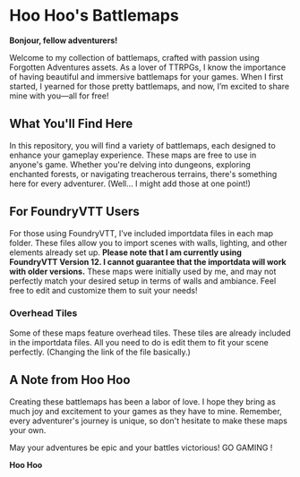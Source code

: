 # Hoo Hoo's Battlemaps

**Bonjour, fellow adventurers!**

Welcome to my collection of battlemaps, crafted with passion using Forgotten Adventures assets. As a lover of TTRPGs, I know the importance of having beautiful and immersive battlemaps for your games. When I first started, I yearned for those pretty battlemaps, and now, I’m excited to share mine with you—all for free!

## What You'll Find Here

In this repository, you will find a variety of battlemaps, each designed to enhance your gameplay experience. These maps are free to use in anyone's game. Whether you're delving into dungeons, exploring enchanted forests, or navigating treacherous terrains, there's something here for every adventurer. (Well... I might add those at one point!)

## For FoundryVTT Users

For those using FoundryVTT, I’ve included importdata files in each map folder. These files allow you to import scenes with walls, lighting, and other elements already set up. **Please note that I am currently using FoundryVTT Version 12. I cannot guarantee that the importdata will work with older versions.** These maps were initially used by me, and may not perfectly match your desired setup in terms of walls and ambiance. Feel free to edit and customize them to suit your needs!

### Overhead Tiles

Some of these maps feature overhead tiles. These tiles are already included in the importdata files. All you need to do is edit them to fit your scene perfectly. (Changing the link of the file basically.)

## A Note from Hoo Hoo

Creating these battlemaps has been a labor of love. I hope they bring as much joy and excitement to your games as they have to mine. Remember, every adventurer's journey is unique, so don't hesitate to make these maps your own.

May your adventures be epic and your battles victorious! GO GAMING !

**Hoo Hoo**

